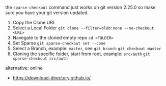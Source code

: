 the `sparse-checkout` command just works on
git version 2.25.0
so make sure you have your git version updated.

1. Copy the Clone URL
2. Select a Local Folder
    `git clone --filter=blob:none --no-checkout <URL>`
3. Navegate to the cloned empty repo
    `cd <FOLDER>`
4. Set Sparse
    `git sparse-checkout set --cone`
5. Select a Branch, example: `master`, see `git branch`
    `git checkout master`
6. Cloning the specific folder, start from root, example: `src/auth`
    `git sparse-checkout src/auth`

alternative: online
- https://download-directory.github.io/
